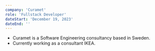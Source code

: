 ```yaml
---
company: 'Curamet'
role: 'Fullstack Developer'
dateStart: 'December 19, 2023'
dateEnd: ''
---
```


- Curamet is a Software Engineering consultancy based in Sweden.
- Currently working as a consultant IKEA.
